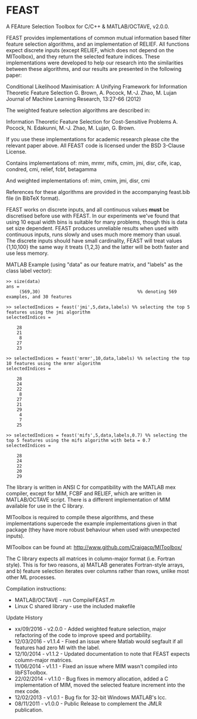 FEAST
=====

A FEAture Selection Toolbox for C/C++ &amp; MATLAB/OCTAVE, v2.0.0.

FEAST provides implementations of common mutual information based filter
feature selection algorithms, and an implementation of RELIEF. All functions
expect discrete inputs (except RELIEF, which does not depend on the MIToolbox),
and they return the selected feature indices. These implementations were
developed to help our research into the similarities between these algorithms,
and our results are presented in the following paper:

 Conditional Likelihood Maximisation: A Unifying Framework for Information Theoretic Feature Selection
 G. Brown, A. Pocock, M.-J. Zhao, M. Lujan
 Journal of Machine Learning Research, 13:27-66 (2012)

The weighted feature selection algorithms are described in:

 Information Theoretic Feature Selection for Cost-Sensitive Problems
 A. Pocock, N. Edakunni, M.-J. Zhao, M. Lujan, G. Brown.

If you use these implementations for academic research please cite the relevant paper
above.  All FEAST code is licensed under the BSD 3-Clause License.

Contains implementations of:
   mim, mrmr, mifs, cmim, jmi, disr, cife, icap, condred, cmi, relief, fcbf, betagamma

And weighted implementations of:
   mim, cmim, jmi, disr, cmi

References for these algorithms are provided in the accompanying feast.bib file
(in BibTeX format).

FEAST works on discrete inputs, and all continuous values **must** be
discretised before use with FEAST.  In our experiments we've found that using
10 equal width bins is suitable for many problems, though this is data set size
dependent. FEAST produces unreliable results when used with continuous inputs,
runs slowly and uses much more memory than usual. The discrete inputs should
have small cardinality, FEAST will treat values {1,10,100} the same way it
treats {1,2,3} and the latter will be both faster and use less memory.

MATLAB Example (using "data" as our feature matrix, and "labels" as the class label vector):

```
>> size(data)
ans = 
     (569,30)                                     %% denoting 569 examples, and 30 features
```
```
>> selectedIndices = feast('jmi',5,data,labels) %% selecting the top 5 features using the jmi algorithm
selectedIndices =

    28
    21
     8
    27
    23
```
```
>> selectedIndices = feast('mrmr',10,data,labels) %% selecting the top 10 features using the mrmr algorithm
selectedIndices =

    28
    24
    22
     8
    27
    21
    29
     4
     7
    25
```
```
>> selectedIndices = feast('mifs',5,data,labels,0.7) %% selecting the top 5 features using the mifs algorithm with beta = 0.7
selectedIndices =

    28
    24
    22
    20
    29
```

The library is written in ANSI C for compatibility with the MATLAB mex
compiler, except for MIM, FCBF and RELIEF, which are written in MATLAB/OCTAVE
script. There is a different implementation of MIM available for use in the C
library.

MIToolbox is required to compile these algorithms, and these implementations
supercede the example implementations given in that package (they have more
robust behaviour when used with unexpected inputs).

MIToolbox can be found at: http://www.github.com/Craigacp/MIToolbox/

The C library expects all matrices in column-major format (i.e. Fortran style).
This is for two reasons, a) MATLAB generates Fortran-style arrays, and b)
feature selection iterates over columns rather than rows, unlike most other ML
processes. 

Compilation instructions:
 - MATLAB/OCTAVE - run CompileFEAST.m
 - Linux C shared library - use the included makefile

Update History
 - xx/09/2016 - v2.0.0 - Added weighted feature selection, major refactoring of the code to improve speed and portability.
 - 12/03/2016 - v1.1.4 - Fixed an issue where Matlab would segfault if all features had zero MI with the label.
 - 12/10/2014 - v1.1.2 - Updated documentation to note that FEAST expects column-major matrices.
 - 11/06/2014 - v1.1.1 - Fixed an issue where MIM wasn't compiled into libFSToolbox.
 - 22/02/2014 - v1.1.0 - Bug fixes in memory allocation, added a C implementation of MIM, moved the selected feature increment into the mex code.
 - 12/02/2013 - v1.0.1 - Bug fix for 32-bit Windows MATLAB's lcc.
 - 08/11/2011 - v1.0.0 - Public Release to complement the JMLR publication.

